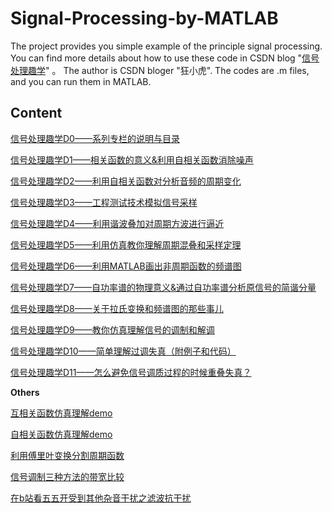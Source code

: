 # Signal-Processing-by-MATLAB

The project provides you simple example of the principle signal processing. You can find more details about how to use these code in CSDN blog "[信号处理趣学](https://anthonydave.blog.csdn.net/article/details/105806805)" 。 The author is CSDN bloger "狂小虎". The codes are .m files, and you can run them in MATLAB.

## Content
[信号处理趣学D0——系列专栏的说明与目录](https://anthonydave.blog.csdn.net/article/details/105806805)

[信号处理趣学D1——相关函数的意义&利用自相关函数消除噪声](https://blog.csdn.net/Davidietop/article/details/105122814)

[信号处理趣学D2——利用自相关函数对分析音频的周期变化](https://blog.csdn.net/Davidietop/article/details/105151671)

[信号处理趣学D3——工程测试技术模拟信号采样](https://blog.csdn.net/Davidietop/article/details/105222008)

[信号处理趣学D4——利用谐波叠加对周期方波进行逼近](https://blog.csdn.net/Davidietop/article/details/105223500)

[信号处理趣学D5——利用仿真教你理解周期混叠和采样定理](https://blog.csdn.net/Davidietop/article/details/105266739)

[信号处理趣学D6——利用MATLAB画出非周期函数的频谱图](https://blog.csdn.net/Davidietop/article/details/105225633)

[信号处理趣学D7——自功率谱的物理意义&通过自功率谱分析原信号的简谐分量](https://blog.csdn.net/Davidietop/article/details/105226267)

[信号处理趣学D8——关于拉氏变换和频谱图的那些事儿](https://blog.csdn.net/Davidietop/article/details/105369349)

[信号处理趣学D9——教你仿真理解信号的调制和解调](https://blog.csdn.net/Davidietop/article/details/105812743)

[信号处理趣学D10——简单理解过调失真（附例子和代码）](https://blog.csdn.net/Davidietop/article/details/105813629)

[信号处理趣学D11——怎么避免信号调质过程的时候重叠失真？](https://blog.csdn.net/Davidietop/article/details/105814856)

**Others**

[互相关函数仿真理解demo](https://anthonydave.blog.csdn.net/article/details/105131109)

[自相关函数仿真理解demo](https://anthonydave.blog.csdn.net/article/details/105131258)

[利用傅里叶变换分割周期函数](https://anthonydave.blog.csdn.net/article/details/105151525)

[信号调制三种方法的带宽比较](https://anthonydave.blog.csdn.net/article/details/105879647)

[在b站看五五开受到其他杂音干扰之滤波抗干扰](https://anthonydave.blog.csdn.net/article/details/105966665)
